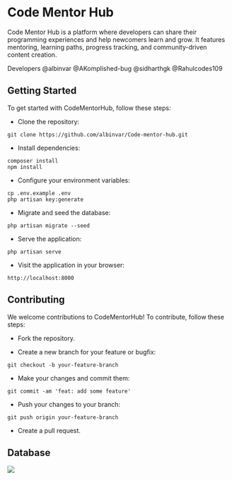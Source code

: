 # Code Mentor Hub
Code Mentor Hub is a platform where developers can share their programming experiences and help newcomers learn and grow. It features mentoring, learning paths, progress tracking, and community-driven content creation.

Developers
@albinvar
@AKomplished-bug
@sidharthgk
@Rahulcodes109

## Getting Started
To get started with CodeMentorHub, follow these steps:

- Clone the repository:
```shell
git clone https://github.com/albinvar/Code-mentor-hub.git
```
- Install dependencies:

```shell
composer install
npm install
```

- Configure your environment variables:

```shell
cp .env.example .env
php artisan key:generate
```
- Migrate and seed the database:
```shell
php artisan migrate --seed
```

- Serve the application:
```shell
php artisan serve
```

- Visit the application in your browser:
```shell
http://localhost:8000
```

## Contributing
We welcome contributions to CodeMentorHub! To contribute, follow these steps:

- Fork the repository.

- Create a new branch for your feature or bugfix:

```shell
git checkout -b your-feature-branch
```

- Make your changes and commit them:
```shell
git commit -am 'feat: add some feature'
```

- Push your changes to your branch:
```shell
git push origin your-feature-branch
```

- Create a pull request.

## Database

<img src="https://i.ibb.co/h7KGD2x/SAARC-V1-1-ALPHA.png">
